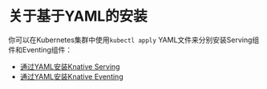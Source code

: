 # 关于基于YAML的安装

你可以在Kubernetes集群中使用`kubectl apply` YAML文件来分别安装Serving组件和Eventing组件：

<!--TODO: Add reason to choose this install method -->

- [通过YAML安装Knative Serving](serving/install-serving-with-yaml.md)
- [通过YAML安装Knative Eventing](eventing/install-eventing-with-yaml.md)
